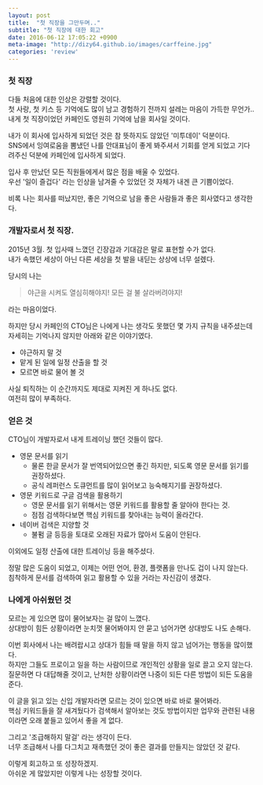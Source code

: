 ```yaml
---
layout: post
title:  "첫 직장을 그만두며.."
subtitle: "첫 직장에 대한 회고"
date: 2016-06-12 17:05:22 +0900
meta-image: "http://dizy64.github.io/images/carffeine.jpg"
categories: 'review'
---
```


### 첫 직장

다들 처음에 대한 인상은 강렬할 것이다.<br/>
첫 사랑, 첫 키스 등 기억에도 많이 남고 경험하기 전까지 설레는 마음이 가득한 무언가..<br/>
내게 첫 직장이었던 카페인도 영원히 기억에 남을 회사일 것이다.<br/>

내가 이 회사에 입사하게 되었던 것은 참 뜻하지도 않았던 '미투데이' 덕분이다.<br/>
SNS에서 잉여로움을 뽐냈던 나를 안대표님이 좋게 봐주셔서 기회를 얻게 되었고 기다려주신 덕분에 카페인에 입사하게 되었다.

입사 후 만났던 모든 직원들에게서 많은 점을 배울 수 있었다.<br/>
우선 '일이 즐겁다' 라는 인상을 남겨줄 수 있었던 것 자체가 내겐 큰 기쁨이었다.

비록 나는 회사를 떠났지만, 좋은 기억으로 남을 좋은 사람들과 좋은 회사였다고 생각한다.

### 개발자로서 첫 직장.

2015년 3월. 첫 입사때 느꼈던 긴장감과 기대감은 말로 표현할 수가 없다.<br/>
내가 속했던 세상이 아닌 다른 세상을 첫 발을 내딛는 상상에 너무 설렜다.<br/>

당시의 나는 

> 야근을 시켜도 열심히해야지! 모든 걸 불 살라버려야지!

라는 마음이었다.

하지만 당시 카페인의 CTO님은 나에게 나는 생각도 못했던 몇 가지 규칙을 내주셨는데 자세히는 기억나지 않지만 아래와 같은 이야기였다.

* 야근하지 말 것
* 맡게 된 일에 일정 산출을 할 것
* 모르면 바로 물어 볼 것

사실 퇴직하는 이 순간까지도 제대로 지켜진 게 하나도 없다.<br/>
여전히 많이 부족하다.

### 얻은 것

CTO님이 개발자로서 내게 트레이닝 했던 것들이 많다.

* 영문 문서를 읽기
  * 물론 한글 문서가 잘 번역되어있으면 좋긴 하지만, 되도록 영문 문서를 읽기를 권장하셨다.
  * 공식 레퍼런스 도큐먼트를 많이 읽어보고 능숙해지기를 권장하셨다.
* 영문 키워드로 구글 검색을 활용하기
  * 영문 문서를 읽기 위해서는 영문 키워드를 활용할 줄 알아야 한다는 것.
  * 점점 검색하다보면 핵심 키워드를 찾아내는 능력이 올라간다.
* 네이버 검색은 지양할 것
  * 불펌 글 등등을 토대로 오래된 자료가 많아서 도움이 안된다.

이외에도 일정 산출에 대한 트레이닝 등을 해주셨다.

정말 많은 도움이 되었고, 이제는 어떤 언어, 환경, 플랫폼을 만나도 겁이 나지 않는다.<br/>
침착하게 문서를 검색하여 읽고 활용할 수 있을 거라는 자신감이 생겼다.


### 나에게 아쉬웠던 것

모르는 게 있으면 많이 물어보자는 걸 많이 느꼈다.<br/>
상대방이 힘든 상황이라면 눈치껏 물어봐야지 안 묻고 넘어가면 상대방도 나도 손해다.

이번 회사에서 나는 배려랍시고 상대가 힘들 때 말을 하지 않고 넘어가는 행동을 많이했다.<br/>
하지만 그들도 프로이고 일을 하는 사람이므로 개인적인 상황을 일로 끌고 오지 않는다.<br/>
질문하면 다 대답해줄 것이고, 난처한 상황이라면 나중이 되든 다른 방법이 되든 도움을 준다.

이 글을 읽고 있는 신입 개발자라면 모르는 것이 있으면 바로 바로 물어봐라.<br/>
핵심 키워드들을 잘 새겨뒀다가 검색해서 알아보는 것도 방법이지만 업무와 관련된 내용이라면 오래 붙들고 있어서 좋을 게 없다.<br/>

그리고 '조급해하지 말걸' 라는 생각이 든다.<br/>
너무 조급해서 나를 다그치고 재촉했던 것이 좋은 결과를 만들지는 않았던 것 같다.

이렇게 회고하고 또 성장하겠지.<br/>
아쉬운 게 많았지만 이렇게 나는 성장할 것이다.
